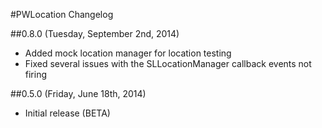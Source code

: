 #PWLocation Changelog

##0.8.0 (Tuesday, September 2nd, 2014)
 * Added mock location manager for location testing
 * Fixed several issues with the SLLocationManager callback events not firing

##0.5.0 (Friday, June 18th, 2014)
 * Initial release (BETA)